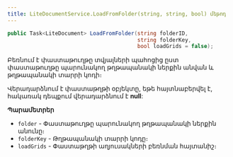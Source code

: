 ```yaml
---
title: LiteDocumentService.LoadFromFolder(string, string, bool) մեթոդ
---
```


```c#
public Task<LiteDocument> LoadFromFolder(string folderID, 
                                         string folderKey, 
                                         bool loadGrids = false);
```

Բեռնում է փաստաթուղթը տվյալների պահոցից ըստ փաստաթուղթը պարունակող թղթապանակի ներքին անվան և թղթապանակի տարրի կոդի։

Վերադարձնում է փաստաթղթի օբյեկտը, եթե հայտնաբերվել է, հակառակ դեպքում վերադարձնում է **null**:

**Պարամետրեր**

* `folder` - Փաստաթուղթը պարունակող թղթապանակի ներքին անունը։
* `folderKey` - Թղթապանակի տարրի կոդը։
* `loadGrids` - Փաստաթղթի աղյուսակների բեռնման հայտանիշ։
